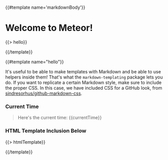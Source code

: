 {{#template name='markdownBody'}}

# Welcome to Meteor!

{{> hello}}

{{/template}}

{{#template name="hello"}}

It's useful to be able to make templates with Markdown and be able to use
helpers inside them! That's what the `markdown-templating` package lets you do.
If you want to replicate a certain Markdown style, make sure to include the
proper CSS. In this case, we have included CSS for a GitHub look, from
[sindresorhus/github-markdown-css](https://github.com/sindresorhus/github-markdown-css/blob/gh-pages/github-markdown.css).

### Current Time

> Here's the current time: {{currentTime}}

### HTML Template Inclusion Below

{{> htmlTemplate}}

{{/template}}